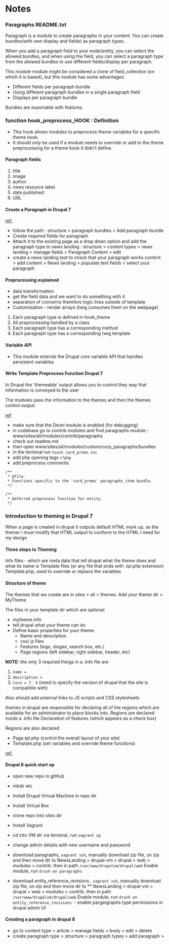 # Notes

### Paragraphs README.txt

Paragraph is a module to create paragraphs in your content.
You can create bundles(with own display and fields) as paragraph types.

When you add a paragraph field to your node/entity, you can select the allowed bundles, and when using the field, you can select a paragraph type from the allowed bundles to use different fields/display per paragraph.

This module module might be considered a clone of field_collection (on which it is based), but this module has some advantages:

* Different fields per paragraph bundle
* Using different paragraph bundles in a single paragraph field
* Displays per paragraph bundle

Bundles are exportable with features.

### function hook_preprocess_HOOK : Definition

- This hook allows modules to preprocess theme variables for a specific theme hook.
- It should only be used if a module needs to override or add to the theme preprocessing for a theme hook it didn't define.


#### Paragraph fields

1. title 
1. image 
1. author 
1. news resource label  
1. date published 
1. URL


#### Create a Paragraph in Drupal 7
[ref:](https://www.drupal.org/node/2605424)

- follow the path : structure > paragraph bundles > Add paragraph bundle
- Create required fields for paragraph
- Attach it to the existing page as a drop down option and add the paragraph type to news landing : structure > content types > news landing > manage fields > Paragraph Content > edit
- create a news landing test to check that your paragraph works content > add content > News landing > populate text fields > select your paragraph

#### Preprocessing explained

- data transformation
- get the field data and we want to do something with it
- separation of concerns therefore logic lives outside of template
- Customisation - render arrays (twig consumes them on the webpage)

1. Each paragraph type is defined in hook_theme
1. All preprocessing handled by a class
1. Each paragraph type has a corresponding method
1. Each paragraph type has a corresponding twig template

#### Variable API 

- This module extends the Drupal core variable API that handles persistent variables

#### Write Template Preprocess Function Drupal 7

In Drupal the 'themeable' output allows you to control they way that information is conveyed to the user

The modules pass the information to the themes and then the themes control output.

[ref](https://www.youtube.com/watch?v=UOvxCChgSOU)

- make sure that the Devel module is enabled (for debugging)
- in codebase go to contrib modules and find paragraphs module : www/sites/all/modules/contrib/paragraphs
- check out readme.md
- then open www/sites/all/modules/custom/corp_paragraphs/bundles
- in the terminal run `touch card_promo.inc`
- add php opening tags `<?php`
- add preprocess comments
```
/**
 * @file
 * Functions specific to the 'card_promo' paragraphs_item bundle.
 */

/**
 * Deferred preprocess function for entity.
 */

```




### Introduction to theming in Drupal 7


When a page is created in drupal it outputs default HTML mark up, as the themer I must modify that HTML output to conform to the HTML I need for my design

#### Three steps to Theming

Info files - which are meta data that tell drupal what the theme does and what its name is
Template files (or any file that ends with .tpl.php extension)
Template.php, used to override or replace the variables

#### Structure of theme

The themes that we create are in sites > all > themes. Add your theme dir > MyTheme

The files in your template dir which are optional

- mytheme.info    
- tell drupal what your theme can do  
- Define basic properties for your theme:
   - Name and description
   - css/ js files
   - Features (logo, slogan, search box, etc.)
   - Page regions (left sidebar, right sidebar, header, etc)

**NOTE:** the only 3 required things in a .info file are
1. `name = `
1. `description =`
1. `Core = 7. X` (need to specify the version of drupal that the site is compatible with)

Also should add external links to JS scripts and CSS stylesheets 

themes in drupal are responsible for declaring all of the regions  which are available  for an administrator to place blocks into.
Regions are declared inside a .info file
Declaration of features (which appears as a check box)


Regions are also declared
- Page.tpl.php (control the overall layout of your site)
- Template.php (set variables and override theme functions)


[ref:](https://www.youtube.com/watch?v=dS4JR0BbKO8)

#### Drupal 8 quick start up

- open new repo in gitHub
- mkdir etc
- Install Drupal Virtual Machine in repo dir
- Install Virtual Box
- clone repo into sites dir
- Install Vagrant
- cd into VM dir via terminal, run `vagrant up`

- change admin details with new username and password
- download paragraphs, `vagrant ssh`, manually download zip file, un zip and then move dir to NewsLanding > drupal-vm > drupal > web > modules > contrib. then in path `/var/www/drupalvm/drupal/web` Enable module, run `drush en paragraphs`
- download entity_reference_revisions , `vagrant ssh`, manually download zip file, un zip and then move dir to  ** NewsLanding > drupal-vm > drupal > web > modules > contrib. then in path `/var/www/drupalvm/drupal/web` Enable module, run `drush en entity_reference_revisions
`- enable pargargraphs type permissions in drupal admin UI


#### Creating a paragraph in drupal 8

- go to content type > article > manage fields > body > edit > delete 
- create paragraph type > structure > paragraph types > add paragraph >
